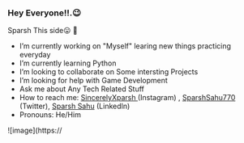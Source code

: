 ### Hey Everyone!!.😉
Sparsh This side😛 👋

-  I’m currently working on "Myself" learing new things practicing everyday
-  I’m currently learning Python 
-  I’m looking to collaborate on Some intersting Projects
-  I’m looking for help with Game Development
-  Ask me about Any Tech Related Stuff
-  How to reach me: [SincerelyXparsh ](https://www.instagram.com/sincerelyxparsh/) (Instagram) , [SparshSahu770](https://twitter.com/SparshSahu770) (Twitter), [Sparsh Sahu](https://www.linkedin.com/in/-sparshsahu/) (LinkedIn)
- Pronouns: He/Him

![image](https://

